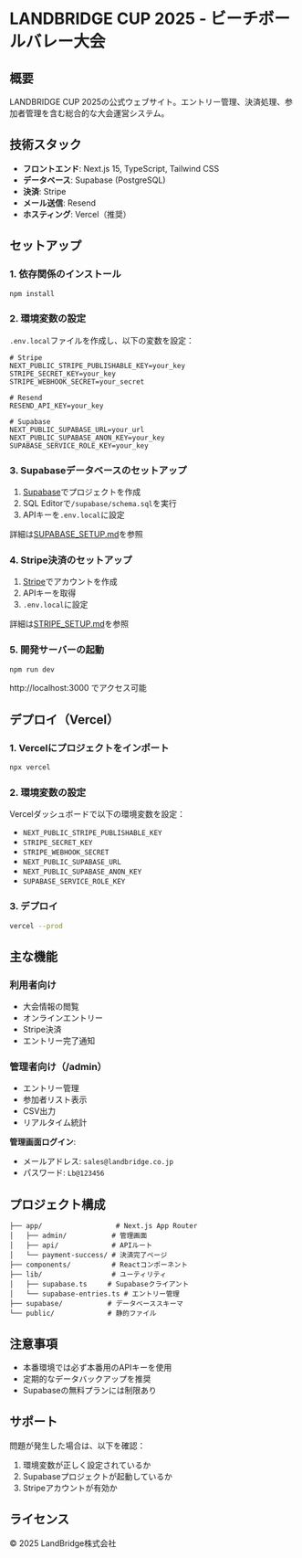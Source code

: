 # LANDBRIDGE CUP 2025 - ビーチボールバレー大会

## 概要
LANDBRIDGE CUP 2025の公式ウェブサイト。エントリー管理、決済処理、参加者管理を含む総合的な大会運営システム。

## 技術スタック
- **フロントエンド**: Next.js 15, TypeScript, Tailwind CSS
- **データベース**: Supabase (PostgreSQL)
- **決済**: Stripe
- **メール送信**: Resend
- **ホスティング**: Vercel（推奨）

## セットアップ

### 1. 依存関係のインストール
```bash
npm install
```

### 2. 環境変数の設定
`.env.local`ファイルを作成し、以下の変数を設定：

```env
# Stripe
NEXT_PUBLIC_STRIPE_PUBLISHABLE_KEY=your_key
STRIPE_SECRET_KEY=your_key
STRIPE_WEBHOOK_SECRET=your_secret

# Resend
RESEND_API_KEY=your_key

# Supabase
NEXT_PUBLIC_SUPABASE_URL=your_url
NEXT_PUBLIC_SUPABASE_ANON_KEY=your_key
SUPABASE_SERVICE_ROLE_KEY=your_key
```

### 3. Supabaseデータベースのセットアップ
1. [Supabase](https://supabase.com)でプロジェクトを作成
2. SQL Editorで`/supabase/schema.sql`を実行
3. APIキーを`.env.local`に設定

詳細は[SUPABASE_SETUP.md](./SUPABASE_SETUP.md)を参照

### 4. Stripe決済のセットアップ
1. [Stripe](https://stripe.com)でアカウントを作成
2. APIキーを取得
3. `.env.local`に設定

詳細は[STRIPE_SETUP.md](./STRIPE_SETUP.md)を参照

### 5. 開発サーバーの起動
```bash
npm run dev
```

http://localhost:3000 でアクセス可能

## デプロイ（Vercel）

### 1. Vercelにプロジェクトをインポート
```bash
npx vercel
```

### 2. 環境変数の設定
Vercelダッシュボードで以下の環境変数を設定：
- `NEXT_PUBLIC_STRIPE_PUBLISHABLE_KEY`
- `STRIPE_SECRET_KEY`
- `STRIPE_WEBHOOK_SECRET`
- `NEXT_PUBLIC_SUPABASE_URL`
- `NEXT_PUBLIC_SUPABASE_ANON_KEY`
- `SUPABASE_SERVICE_ROLE_KEY`

### 3. デプロイ
```bash
vercel --prod
```

## 主な機能

### 利用者向け
- 大会情報の閲覧
- オンラインエントリー
- Stripe決済
- エントリー完了通知

### 管理者向け（/admin）
- エントリー管理
- 参加者リスト表示
- CSV出力
- リアルタイム統計

**管理画面ログイン**:
- メールアドレス: `sales@landbridge.co.jp`
- パスワード: `Lb@123456`

## プロジェクト構成
```
├── app/                  # Next.js App Router
│   ├── admin/           # 管理画面
│   ├── api/             # APIルート
│   └── payment-success/ # 決済完了ページ
├── components/          # Reactコンポーネント
├── lib/                 # ユーティリティ
│   ├── supabase.ts     # Supabaseクライアント
│   └── supabase-entries.ts # エントリー管理
├── supabase/           # データベーススキーマ
└── public/             # 静的ファイル
```

## 注意事項
- 本番環境では必ず本番用のAPIキーを使用
- 定期的なデータバックアップを推奨
- Supabaseの無料プランには制限あり

## サポート
問題が発生した場合は、以下を確認：
1. 環境変数が正しく設定されているか
2. Supabaseプロジェクトが起動しているか
3. Stripeアカウントが有効か

## ライセンス
© 2025 LandBridge株式会社